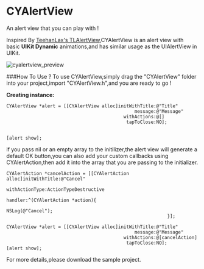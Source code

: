 # CYAlertView

An alert view that you can play with !

Inspired By [TeehanLax's TLAlertView](https://github.com/TeehanLax/TLAlertView),CYAlertView is an alert view with basic **UIKit Dynamic** animations,and has similar usage as the UIAlertView in UIKit. 

![cyalertview_preview](https://cloud.githubusercontent.com/assets/14084540/9724893/a857cdc6-5610-11e5-8a59-9b9bb195b258.gif)


###How To Use ?
To use CYAlertView,simply drag the "CYAlertView" folder into your project,import "CYAlertView.h",and you are ready to go ! 

**Creating instance:**

```smalltalk
CYAlertView *alert = [[CYAlertView alloc]initWithTitle:@"Title"
                                               message:@"Message"
                                           withActions:@[] 
                                            tapToClose:NO];
                                            
                                            
[alert show];

```


if you pass nil or an empty array to the initilizer,the alert view will generate a default OK button,you can also add your custom callbacks using CYAlertAction,then add it into the array that you are passing to the initializer.

```smalltalk
CYAlertAction *cancelAction = [[CYAlertAction alloc]initWithTitle:@"Cancel"
                                                   withActionType:ActionTypeDestructive
                                                          handler:^(CYAlertAction *action){
                                                                 NSLog(@"Cancel");
                                                           }];

CYAlertView *alert = [[CYAlertView alloc]initWithTitle:@"Title"         
                                               message:@"Message"
                                           withActions:@[cancelAction]
                                            tapToClose:NO];
[alert show];
```
For more details,please download the sample project.
